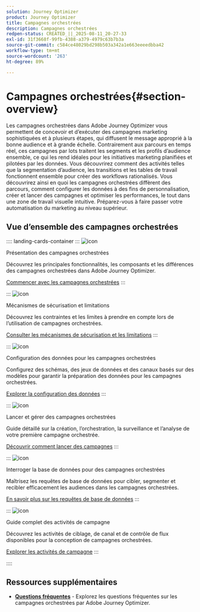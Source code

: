 ```yaml
---
solution: Journey Optimizer
product: Journey Optimizer
title: Campagnes orchestrées
description: Campagnes orchestrées
redpen-status: CREATED_||_2025-08-11_20-27-33
exl-id: 31f3668f-99fb-4388-a379-4979c63b7b3a
source-git-commit: c584ce48029bd298b503a342a1e663eeeedbba42
workflow-type: tm+mt
source-wordcount: '263'
ht-degree: 89%

---
```


# Campagnes orchestrées{#section-overview}

Les campagnes orchestrées dans Adobe Journey Optimizer vous permettent de concevoir et d’exécuter des campagnes marketing sophistiquées et à plusieurs étapes, qui diffusent le message approprié à la bonne audience et à grande échelle. Contrairement aux parcours en temps réel, ces campagnes par lots traitent les segments et les profils d’audience ensemble, ce qui les rend idéales pour les initiatives marketing planifiées et pilotées par les données. Vous découvrirez comment des activités telles que la segmentation d’audience, les transitions et les tables de travail fonctionnent ensemble pour créer des workflows rationalisés. Vous découvrirez ainsi en quoi les campagnes orchestrées diffèrent des parcours, comment configurer les données à des fins de personnalisation, créer et lancer des campagnes et optimiser les performances, le tout dans une zone de travail visuelle intuitive. Préparez-vous à faire passer votre automatisation du marketing au niveau supérieur.

## Vue d’ensemble des campagnes orchestrées

:::: landing-cards-container
:::
![icon](https://cdn.experienceleague.adobe.com/icons/book.svg?lang=fr)

Présentation des campagnes orchestrées

Découvrez les principales fonctionnalités, les composants et les différences des campagnes orchestrées dans Adobe Journey Optimizer.

[Commencer avec les campagnes orchestrées](../using/orchestrated/gs-orchestrated-campaigns.md)
:::

:::
![icon](https://cdn.experienceleague.adobe.com/icons/shield-halved.svg?lang=fr)

Mécanismes de sécurisation et limitations

Découvrez les contraintes et les limites à prendre en compte lors de l’utilisation de campagnes orchestrées.

[Consulter les mécanismes de sécurisation et les limitations](../using/orchestrated/guardrails.md)
:::

:::
![icon](https://cdn.experienceleague.adobe.com/icons/gear.svg?lang=fr)

Configuration des données pour les campagnes orchestrées

Configurez des schémas, des jeux de données et des canaux basés sur des modèles pour garantir la préparation des données pour les campagnes orchestrées.

[Explorer la configuration des données](data-configuration-landing-page.md)
:::

:::
![icon](https://cdn.experienceleague.adobe.com/icons/circle-play.svg?lang=fr)

Lancer et gérer des campagnes orchestrées

Guide détaillé sur la création, l’orchestration, la surveillance et l’analyse de votre première campagne orchestrée.

[Découvrir comment lancer des campagnes](launch-landing-page.md)
:::

:::
![icon](https://cdn.experienceleague.adobe.com/icons/code-branch.svg?lang=fr)

Interroger la base de données pour des campagnes orchestrées

Maîtrisez les requêtes de base de données pour cibler, segmenter et recibler efficacement les audiences dans les campagnes orchestrées.

[En savoir plus sur les requêtes de base de données](query-database-landing-page.md)
:::

:::
![icon](https://cdn.experienceleague.adobe.com/icons/puzzle-piece.svg?lang=fr)

Guide complet des activités de campagne

Découvrez les activités de ciblage, de canal et de contrôle de flux disponibles pour la conception de campagnes orchestrées.

[Explorer les activités de campagne](design-campaigns-landing-page.md)
:::

::::

## Ressources supplémentaires

- **[Questions fréquentes](../using/orchestrated/orchestrated-campaigns-faq.md)** - Explorez les questions fréquentes sur les campagnes orchestrées par Adobe Journey Optimizer.

